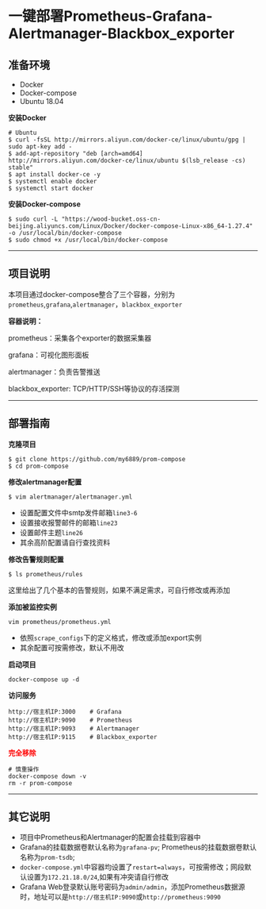# 一键部署Prometheus-Grafana-Alertmanager-Blackbox_exporter

## 准备环境

* Docker
* Docker-compose
* Ubuntu 18.04

**安装Docker**

```
# Ubuntu
$ curl -fsSL http://mirrors.aliyun.com/docker-ce/linux/ubuntu/gpg | sudo apt-key add -
$ add-apt-repository "deb [arch=amd64] http://mirrors.aliyun.com/docker-ce/linux/ubuntu $(lsb_release -cs) stable"
$ apt install docker-ce -y
$ systemctl enable docker
$ systemctl start docker
```

**安装Docker-compose**

```
$ sudo curl -L "https://wood-bucket.oss-cn-beijing.aliyuncs.com/Linux/Docker/docker-compose-Linux-x86_64-1.27.4" -o /usr/local/bin/docker-compose
$ sudo chmod +x /usr/local/bin/docker-compose
```

---

## 项目说明
本项目通过docker-compose整合了三个容器，分别为`prometheus`,`grafana`,`alertmanager`，`blackbox_exporter`

**容器说明：**

prometheus：采集各个exporter的数据采集器

grafana：可视化图形面板

alertmanager：负责告警推送

blackbox_exporter: TCP/HTTP/SSH等协议的存活探测

---

## 部署指南

**克隆项目**

```
$ git clone https://github.com/my6889/prom-compose
$ cd prom-compose
```

**修改alertmanager配置**

```
$ vim alertmanager/alertmanager.yml
```

* 设置配置文件中smtp发件邮箱`line3-6`
* 设置接收报警邮件的邮箱`line23`
* 设置邮件主题`line26`
* 其余高阶配置请自行查找资料

**修改告警规则配置**

```
$ ls prometheus/rules
```

这里给出了几个基本的告警规则，如果不满足需求，可自行修改或再添加

**添加被监控实例**

```
vim prometheus/prometheus.yml
```

* 依照`scrape_configs`下的定义格式，修改或添加export实例
* 其余配置可按需修改，默认不用改

**启动项目**

```
docker-compose up -d 
```

**访问服务**

```
http://宿主机IP:3000    # Grafana
http://宿主机IP:9090    # Prometheus
http://宿主机IP:9093    # Alertmanager
http://宿主机IP:9115    # Blackbox_exporter
```

<font color=#FF0000 >**完全移除**</font> 

```
# 慎重操作
docker-compose down -v 
rm -r prom-compose
```

---



## 其它说明

* 项目中Prometheus和Alertmanager的配置会挂载到容器中
* Grafana的挂载数据卷默认名称为`grafana-pv`; Prometheus的挂载数据卷默认名称为`prom-tsdb`; 
* `docker-compose.yml`中容器均设置了`restart=always`，可按需修改；网段默认设置为`172.21.18.0/24`,如果有冲突请自行修改
* Grafana Web登录默认账号密码为`admin/admin`，添加Prometheus数据源时，地址可以是`http://宿主机IP:9090`或`http://prometheus:9090`



